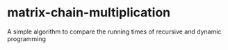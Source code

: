 # matrix-chain-multiplication
A simple algorithm to compare the running times of recursive and dynamic programming
